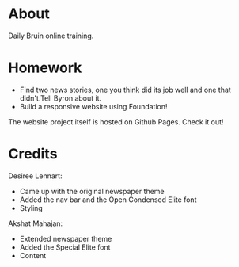# About 

Daily Bruin online training.

# Homework 

- Find two news stories, one you think did its job well and one that didn't.Tell Byron about it. 
- Build a responsive website using Foundation!

The website project itself is hosted on Github Pages. Check it out!

# Credits

Desiree Lennart:
- Came up with the original newspaper theme
- Added the nav bar and the Open Condensed Elite font
- Styling

Akshat Mahajan:
- Extended newspaper theme
- Added the Special Elite font
- Content


